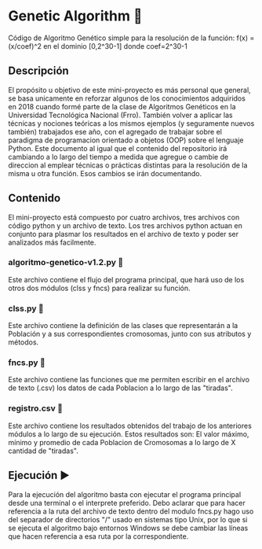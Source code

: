 # Genetic Algorithm :dna:
Código de Algoritmo Genético simple para la resolución de la función: f(x) = (x/coef)^2 en el dominio [0,2^30-1] donde coef=2^30-1
## Descripción
El propósito u objetivo de este mini-proyecto es más personal que general, se basa unicamente en reforzar algunos de los conocimientos adquiridos en 2018 cuando formé parte de la clase de Algoritmos Genéticos en la Universidad Tecnológica Nacional (Frro). También volver a aplicar las técnicas y nociones teóricas a los mismos ejemplos (y seguramente nuevos también) trabajados ese año, con el agregado de trabajar sobre el paradigma de programacion orientado a objetos (OOP) sobre el lenguaje Python. Este documento al igual que el contenido del repositorio irá cambiando a lo largo del tiempo a medida que agregue o cambie de direccion al emplear técnicas o prácticas distintas para la resolución de la misma u otra función. Esos cambios se irán documentando.
## Contenido
El mini-proyecto está compuesto por cuatro archivos, tres archivos con código python y un archivo de texto. Los tres archivos python actuan en conjunto para plasmar los resultados en el archivo de texto y poder ser analizados más facilmente.
### algoritmo-genetico-v1.2.py :snake:
Este archivo contiene el flujo del programa principal, que hará uso de los otros dos módulos (clss y fncs) para realizar su función.
### clss.py :snake:
Este archivo contiene la definición de las clases que representarán a la Población y a sus correspondientes cromosomas, junto con sus atributos y métodos.
### fncs.py :snake:
Este archivo contiene las funciones que me permiten escribir en el archivo de texto (.csv) los datos de cada Poblacion a lo largo de las "tiradas".
### registro.csv :page_facing_up:
Este archivo contiene los resultados obtenidos del trabajo de los anteriores módulos a lo largo de su ejecución. Estos resultados son: El valor máximo, mínimo y promedio de cada Poblacion de Cromosomas a lo largo de X cantidad de "tiradas".
## Ejecución :arrow_forward:
Para la ejecución del algoritmo basta con ejecutar el programa principal desde una terminal o el interprete preferido.
Debo aclarar que para hacer referencia a la ruta del archivo de texto dentro del modulo fncs.py hago uso del separador de directorios "/" usado en sistemas tipo Unix, por lo que si se ejecuta el algoritmo bajo entornos Windows se debe cambiar las líneas que hacen referencia a esa ruta por la correspondiente.
